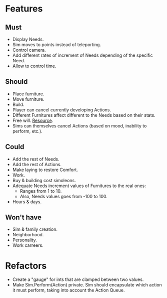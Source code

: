 # Features

## Must
- Display Needs.
- Sim moves to points instead of teleporting.
- Control camera.
- Add different rates of increment of Needs depending of the specific Need.
- Allow to control time.

## Should
- Place furniture.
- Move furniture.
- Build.
- Player can cancel currently developing Actions.
- Different Furnitures affect different to the Needs based on their stats.
- Free will. [Resource](https://www.youtube.com/watch?v=9gf2MT-IOsg).
- Sims can themselves cancel Actions (based on mood, inability to perform, etc.).

## Could
- Add the rest of Needs.
- Add the rest of Actions.
- Make laying to restore Comfort.
- Work.
- Buy & building cost simoleons.
- Adequate Needs increment values of Furnitures to the real ones:
    - Ranges from 1 to 10.
    - Also, Needs values goes from -100 to 100.
- Hours & days.

 ## Won't have
 - Sim & family creation.
 - Neighborhood.
 - Personality.
 - Work carreers.

# Refactors

- Create a "gauge" for ints that are clamped between two values.
- Make Sim.Perform(Action) private. Sim should encapsulate which action it must perform, taking into account the Action Queue.